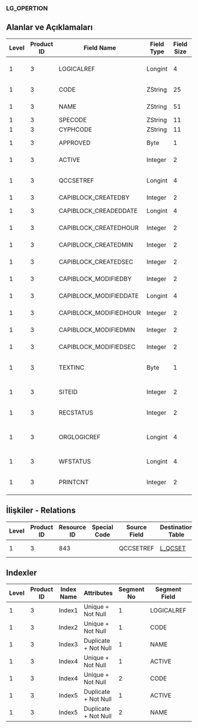 ### LG_OPERTION

## Alanlar ve Açıklamaları

**Level**|**Product ID**|**Field Name**|**Field Type**|**Field Size**|**Field Offset**|**Türkçe Açıklama**|**Expression**
-----|-----|-----|-----|-----|-----|-----|-----
1|3|LOGICALREF|Longint|4|0|İşlem log. Ref.|Operation Logical Reference
1|3|CODE|ZString|25|4|İşlem kodu|Operation Code
1|3|NAME|ZString|51|29|İşlem açıklaması|Operation Description
1|3|SPECODE|ZString|11|80|Özel Kod|Aux. Code
1|3|CYPHCODE|ZString|11|91|Yetki Kodu|Auth. Code
1|3|APPROVED|Byte|1|102|Onay Bilgisi|Approval Info
1|3|ACTIVE|Integer|2|103|Kullanım durumu|Usage Status
1|3|QCCSETREF|Longint|4|105|Kalite Kontrol Seti Ref.|Inspection Set Reference
1|3|CAPIBLOCK_CREATEDBY|Integer|2|109|Oluşturan|Created By
1|3|CAPIBLOCK_CREADEDDATE|Longint|4|111|Oluşturulma Tarihi|Created Date
1|3|CAPIBLOCK_CREATEDHOUR|Integer|2|115|Oluşturulma Saati|Created Hour
1|3|CAPIBLOCK_CREATEDMIN|Integer|2|117|Oluşturulma Dakikası|Created Minute
1|3|CAPIBLOCK_CREATEDSEC|Integer|2|119|Oluşturulma Saniyesi|Created Second
1|3|CAPIBLOCK_MODIFIEDBY|Integer|2|121|Değiştiren|Modified By
1|3|CAPIBLOCK_MODIFIEDDATE|Longint|4|123|Değiştirilme Tarihi|Modified Date
1|3|CAPIBLOCK_MODIFIEDHOUR|Integer|2|127|Değiştirilme Saati|Modified Hour
1|3|CAPIBLOCK_MODIFIEDMIN|Integer|2|129|Değiştirilme Dakikası|Modified Minute
1|3|CAPIBLOCK_MODIFIEDSEC|Integer|2|131|Değiştirilme Saniyesi|Modified Second
1|3|TEXTINC|Byte|1|133|Ayrıntılı Açıklama İçerir|Contains Detail Description
1|3|SITEID|Integer|2|134|Veri Merkezi|Data Processing Site
1|3|RECSTATUS|Integer|2|136|Kayıt Durumu|Record Status
1|3|ORGLOGICREF|Longint|4|138|Orijinal Kayıt Log. Ref.|Original Record Logical Reference
1|3|WFSTATUS|Longint|4|142|Kullanımda Değil|Not In Use
1|3|PRINTCNT|Integer|2|146|Basılmış Olanların Sayısı|Count Of Printed

## İlişkiler - Relations

**Level**|**Product ID**|**Resource ID**|**Special Code**|**Source Field**|**Destination Table**|**Destination Field**|**Relation Type**|**Extra Condition**
-----|-----|-----|-----|-----|-----|-----|-----|-----
1|3|843||QCCSETREF|[L_QCSET](../LG_QCSET "L_QCSET")|LOGICALREF|one-to-one|

## Indexler

**Level**|**Product ID**|**Index Name**|**Attributes**|**Segment No**|**Segment Field**|**Sense**
-----|-----|-----|-----|-----|-----|-----
1|3|Index1|Unique + Not Null|1|LOGICALREF|Ascending
1|3|Index2|Unique + Not Null|1|CODE|Ascending
1|3|Index3|Duplicate + Not Null|1|NAME|Ascending
1|3|Index4|Unique + Not Null|1|ACTIVE|Ascending
1|3|Index4|Unique + Not Null|2|CODE|Ascending
1|3|Index5|Duplicate + Not Null|1|ACTIVE|Ascending
1|3|Index5|Duplicate + Not Null|2|NAME|Ascending
